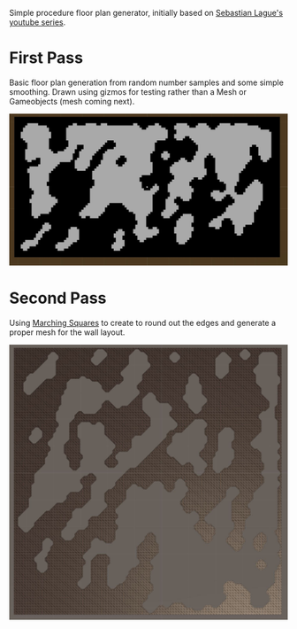 ﻿Simple procedure floor plan generator, initially based on [Sebastian Lague's youtube series](https://www.youtube.com/watch?v=v7yyZZjF1z4&list=PLFt_AvWsXl0eZgMK_DT5_biRkWXftAOf9]).

# First Pass
Basic floor plan generation from random number samples and some simple smoothing. Drawn using gizmos for testing rather than a Mesh or Gameobjects (mesh coming next).

![alt text][samplev1]

[samplev1]: https://github.com/Chrislee187/CaveGenerator/blob/master/DocImages/samplev1.JPG "Output after the initial random generation and smoothing pass"


# Second Pass
Using [Marching Squares](https://en.wikipedia.org/wiki/Marching_squares#Basic_algorithm) to create to round out the edges and generate a proper mesh for the wall layout.

![alt text][samplev2]

[samplev2]: https://github.com/Chrislee187/CaveGenerator/blob/master/DocImages/samplev2.JPG "Output after creating a mesh using Marching Squares to round out the edges"